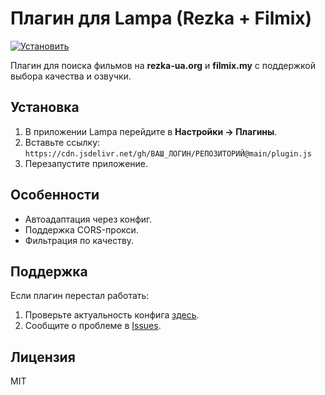 # Плагин для Lampa (Rezka + Filmix)

[![Установить](https://img.shields.io/badge/Установить-плагин-blue?style=for-the-badge)](https://github.com/mmx6661/pl.git/plugin.js)

Плагин для поиска фильмов на **rezka-ua.org** и **filmix.my** с поддержкой выбора качества и озвучки.

## Установка
1. В приложении Lampa перейдите в **Настройки → Плагины**.
2. Вставьте ссылку:  
   `https://cdn.jsdelivr.net/gh/ВАШ_ЛОГИН/РЕПОЗИТОРИЙ@main/plugin.js`
3. Перезапустите приложение.

## Особенности
- Автоадаптация через конфиг.
- Поддержка CORS-прокси.
- Фильтрация по качеству.

## Поддержка
Если плагин перестал работать:
1. Проверьте актуальность конфига [здесь](https://github.com/ВАШ_ЛОГИН/РЕПОЗИТОРИЙ/blob/main/config.json).
2. Сообщите о проблеме в [Issues](https://github.com/ВАШ_ЛОГИН/РЕПОЗИТОРИЙ/issues).

## Лицензия
MIT
